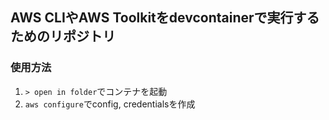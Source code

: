 ## AWS CLIやAWS Toolkitをdevcontainerで実行するためのリポジトリ

### 使用方法

1. `> open in folder`でコンテナを起動
2. `aws configure`でconfig, credentialsを作成
